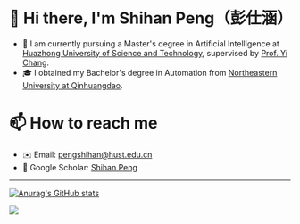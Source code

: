# 👋 Hi there, I'm Shihan Peng（彭仕涵）
- 🔭 I am currently pursuing a Master's degree in Artificial Intelligence at [Huazhong University of Science and Technology](https://english.hust.edu.cn/), supervised by [Prof. Yi Chang](https://owuchangyuo.github.io/).
- 🎓 I obtained my Bachelor's degree in Automation from [Northeastern University at Qinhuangdao](https://www.neuq.edu.cn/).

# 📫 How to reach me
- ✉️ Email: pengshihan@hust.edu.cn
- 📝 Google Scholar: [Shihan Peng](https://scholar.google.com/citations?user=Xd6FVrcAAAAJ)

---

[![Anurag's GitHub stats](https://github-readme-stats.vercel.app/api?username=blang233&show_icons=true&theme=tokyonight)](https://github.com/anuraghazra/github-readme-stats)

![](https://komarev.com/ghpvc/?username=blang233&style=plastic)
